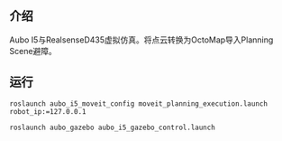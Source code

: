 ## 介绍
Aubo I5与RealsenseD435虚拟仿真。将点云转换为OctoMap导入Planning Scene避障。

## 运行
```
roslaunch aubo_i5_moveit_config moveit_planning_execution.launch robot_ip:=127.0.0.1
 
roslaunch aubo_gazebo aubo_i5_gazebo_control.launch
```
